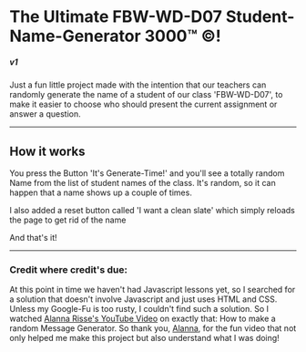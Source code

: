 # The Ultimate FBW-WD-D07 Student-Name-Generator 3000&trade; &copy;!

##### v1

Just a fun little project made with the intention that our teachers can randomly generate the name of a student of our class 'FBW-WD-D07', to make it easier to choose who should present the current assignment or answer a question.

---

## How it works

You press the Button 'It's Generate-Time!' and you'll see a totally random Name from the list of student names of the class. It's random, so it can happen that a name shows up a couple of times.

I also added a reset button called 'I want a clean slate' which simply reloads the page to get rid of the name

And that's it!

---

### Credit where credit's due:

At this point in time we haven't had Javascript lessons yet, so I searched for a solution that doesn't involve Javascript and just uses HTML and CSS.
Unless my Google-Fu is too rusty, I couldn't find such a solution.
So I watched [Alanna Risse's YouTube Video](https://www.youtube.com/watch?v=h1VX7n9xAeI) on exactly that: How to make a random Message Generator.
So thank you, [Alanna](https://github.com/alannarisse), for the fun video that not only helped me make this project but also understand what I was doing!
